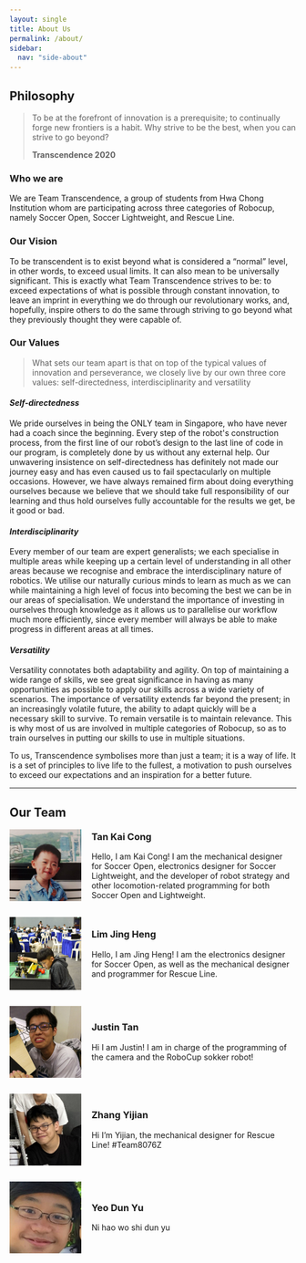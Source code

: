 ```yaml
---
layout: single
title: About Us
permalink: /about/
sidebar:
  nav: "side-about"
---
```

## Philosophy

>To be at the forefront of innovation is a prerequisite; to continually forge new frontiers is a habit. Why strive to be the best, when you can strive to go beyond?
>
>**Transcendence 2020**


### Who we are

We are Team Transcendence, a group of students from Hwa Chong Institution whom are participating across three categories of Robocup, namely Soccer Open, Soccer Lightweight, and Rescue Line.

### Our Vision

To be transcendent is to exist beyond what is considered a “normal” level, in other words, to exceed usual limits. It can also mean to be universally significant. This is exactly what Team Transcendence strives to be: to exceed expectations of what is possible through constant innovation, to leave an imprint in everything we do through our revolutionary works, and, hopefully, inspire others to do the same through striving to go beyond what they previously thought they were capable of.

### Our Values

>What sets our team apart is that on top of the typical values of innovation and perseverance, we closely live by our own three core values: self-directedness, interdisciplinarity and versatility

#### *Self-directedness*
We pride ourselves in being the ONLY team in Singapore, who have never had a coach since the beginning. Every step of the robot's construction process, from the first line of our robot’s design to the last line of code in our program, is completely done by us without any external help. Our unwavering insistence on self-directedness has definitely not made our journey easy and has even caused us to fail spectacularly on multiple occasions. However, we have always remained firm about doing everything ourselves because we believe that we should take full responsibility of our learning and thus hold ourselves fully accountable for the results we get, be it good or bad.

#### *Interdisciplinarity*
Every member of our team are expert generalists; we each specialise in multiple areas while keeping up a certain level of understanding in all other areas because we recognise and embrace the interdisciplinary nature of robotics. We utilise our naturally curious minds to learn as much as we can while maintaining a high level of focus into becoming the best we can be in our areas of specialisation. We understand the importance of investing in ourselves through knowledge as it allows us to parallelise our workflow much more efficiently, since every member will always be able to make progress in different areas at all times.

#### *Versatility*
Versatility connotates both adaptability and agility. On top of maintaining a wide range of skills, we see great significance in having as many opportunities as possible to apply our skills across a wide variety of scenarios. The importance of versatility extends far beyond the present; in an increasingly volatile future, the ability to adapt quickly will be a necessary skill to survive. To remain versatile is to maintain relevance. This is why most of us are involved in multiple categories of Robocup, so as to train ourselves in putting our skills to use in multiple situations.

To us, Transcendence symbolises more than just a team; it is a way of life. It is a set of principles to live life to the fullest, a motivation to push ourselves to exceed our expectations and an inspiration for a better future.

---

## Our Team

<style>
    .person-pic {
        max-width: 25%;
        margin-right: 1em;
    }
    .person-info {
        max-width: 70%;
        margin: 0;
    }
    @media only screen and (max-width: 500px) {
        .person-pic {
            max-width: 40%;
            min-width: 100px;
            margin: 0 0 0.5em 0 !important;
        }
        .person-info {
            max-width: 100%;
            margin: 0;
        }
    }
    .person-desc {
        margin: 0 !important;
    }
    .person-name {
        margin-top: 0 !important;
    }
    .person {
        vertical-align: middle;
        margin-bottom: 2em;
        display: block;  
    }
    .person-info, .person-pic {
        display: inline-block;
        vertical-align: middle;
    }
</style>

<div class="person">
    <img src="/assets/image.png" alt="Profile" class="person-pic">
    <div class="person-info">
        <h3 class="person-name">Tan Kai Cong</h3>
        <p class="person-desc">Hello, I am Kai Cong! I am the mechanical designer for Soccer Open, electronics designer for Soccer Lightweight, and the developer of robot strategy and other locomotion-related programming for both Soccer Open and Lightweight.</p>
    </div>
</div>
<div class="person">
    <img src="/assets/31131193_10209427935090432_5447242816050692096_o-1-912x1024.jpg" alt="Profile" class="person-pic">
    <div class="person-info">
        <h3 class="person-name">Lim Jing Heng</h3>
        <p class="person-desc">Hello, I am Jing Heng! I am the electronics designer for Soccer Open, as well as the mechanical designer and programmer for Rescue Line.</p>
    </div>
</div>
<div class="person">
    <img src="/assets/justin.png" alt="Profile" class="person-pic">
    <div class="person-info">
        <h3 class="person-name">Justin Tan</h3>
        <p class="person-desc">Hi I am Justin! I am in charge of the programming of the camera and the RoboCup sokker robot!</p>
    </div>
</div>
<div class="person">
    <img src="/assets/IMG_2247-1.jpg" alt="Profile" class="person-pic">
    <div class="person-info">
        <h3 class="person-name">Zhang Yijian</h3>
        <p class="person-desc">Hi I’m Yijian, the mechanical designer for Rescue Line! #Team8076Z</p>
    </div>
</div>
<div class="person">
    <img src="/assets/dunyu.jpg" alt="Profile" class="person-pic">
    <div class="person-info">
        <h3 class="person-name">Yeo Dun Yu</h3>
        <p class="person-desc">Ni hao wo shi dun yu</p>
    </div>
</div>